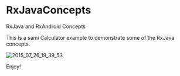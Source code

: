 # RxJavaConcepts
RxJava and RxAndroid Concepts

This is a sami Calculator example to demonstrate some of the RxJava concepts.

![2015_07_26_19_39_53](https://cloud.githubusercontent.com/assets/4125349/8894888/2f2109e4-33cf-11e5-9068-edb2ebe39979.gif)

Enjoy!
